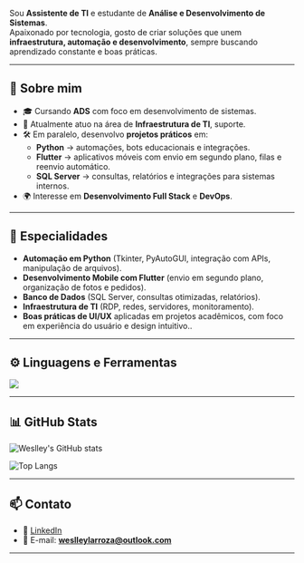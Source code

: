 Sou **Assistente de TI** e estudante de **Análise e Desenvolvimento de Sistemas**.  
Apaixonado por tecnologia, gosto de criar soluções que unem **infraestrutura, automação e desenvolvimento**, sempre buscando aprendizado constante e boas práticas.

---

## 🚀 Sobre mim
- 🎓 Cursando **ADS** com foco em desenvolvimento de sistemas.  
- 💼 Atualmente atuo na área de **Infraestrutura de TI**, suporte.  
- 🛠️ Em paralelo, desenvolvo **projetos práticos** em:
  - **Python** → automações, bots educacionais e integrações.  
  - **Flutter** → aplicativos móveis com envio em segundo plano, filas e reenvio automático.  
  - **SQL Server** → consultas, relatórios e integrações para sistemas internos.  
- 🌍 Interesse em **Desenvolvimento Full Stack** e **DevOps**.  

---

## 🧩 Especialidades
- **Automação em Python** (Tkinter, PyAutoGUI, integração com APIs, manipulação de arquivos).  
- **Desenvolvimento Mobile com Flutter** (envio em segundo plano, organização de fotos e pedidos).  
- **Banco de Dados** (SQL Server, consultas otimizadas, relatórios).  
- **Infraestrutura de TI** (RDP, redes, servidores, monitoramento).  
- **Boas práticas de UI/UX** aplicadas em projetos acadêmicos, com foco em experiência do usuário e design intuitivo..  

---

## ⚙️ Linguagens e Ferramentas
<p align="left">
  <img src="https://skillicons.dev/icons?i=python,flutter,dart,sqlite,mysql,git,github,html,css,js" />
</p>

---

## 📊 GitHub Stats
![Weslley's GitHub stats](https://github-readme-stats.vercel.app/api?username=weslley-larroza&show_icons=true&theme=tokyonight)  

![Top Langs](https://github-readme-stats.vercel.app/api/top-langs/?username=weslley-larroza&layout=compact&theme=tokyonight)

---

## 📫 Contato
- 💼 [LinkedIn](https://www.linkedin.com/in/weslley-larroza)  
- 📧 E-mail: **weslleylarroza@outlook.com**  

---
